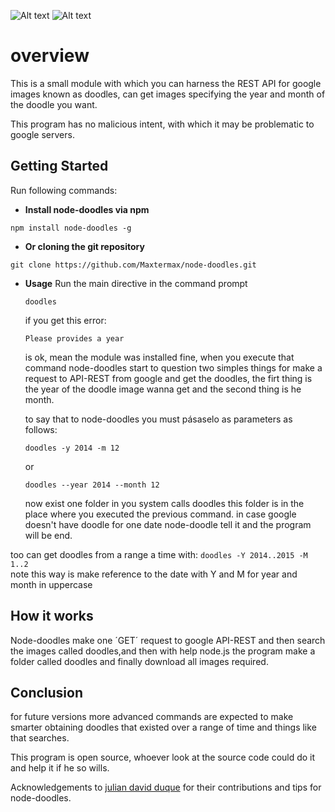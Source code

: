 ![Alt text]( https://pbs.twimg.com/media/B8AuB46IIAANL63.png:large  "terminal test")
![Alt text](http://lh6.ggpht.com/N3fDdFNUDkL2YPh-u6bTiJt211FOpY7BubGI5bdRdIiGurZgwCW7sjZqhANUHQjoYFatfYT9k-YxHARPk037WOL99KEgXRNPuTEODMpP=s660 "terminal test")

overview
============
This is a small module with which you can harness the REST API for google images known as doodles, can get images specifying the year and month of the doodle you want.

This program has no malicious intent, with which it may be problematic to google servers.
 

## Getting Started
Run following commands:

* **Install node-doodles via npm** 
 

 `npm install node-doodles -g`
 
 
* **Or cloning the git repository** 
 

`git clone https://github.com/Maxtermax/node-doodles.git`

* **Usage** 
 Run the main directive in the command prompt

  `doodles` 

   if you get this error:

  `Please provides a year`


   is ok, mean the module was installed fine, when you execute that command node-doodles start to question two simples things    for make a request to API-REST from google and get the doodles, the firt thing is the year of the doodle image wanna get     and the second thing is he month.
   
   to say that to node-doodles you must pásaselo as parameters as follows:


   `doodles -y 2014 -m 12`

    or   

   `doodles --year 2014 --month 12`

  now exist one folder in you system calls doodles this folder is in the place where you executed the previous command. in case google doesn't have doodle for one date node-doodle tell it and the program will be end.
 
 too can get doodles from a range a time with:
  `doodles -Y 2014..2015 -M 1..2`   
 note this way is make reference to the date with Y and M for year and month in uppercase
 
  

## How it works
Node-doodles make one ´GET´ request to google API-REST and then search the images called doodles,and then with help node.js  the program make a folder called doodles and finally download all images required. 

## Conclusion
for future versions more advanced commands are expected to make smarter obtaining doodles that existed over a range of time and things like that searches.

This program is open source, whoever look at the source code could do it and help it if he so wills.

Acknowledgements to [julian david duque](https://github.com/julianduque "julian david duque")  for their contributions and tips for node-doodles.

